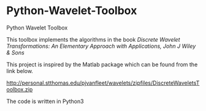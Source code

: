 # Python-Wavelet-Toolbox
Python Wavelet Toolbox

This toolbox implements the algorithms in the book  *Discrete Wavelet Transformations: An Elementary Approach with Applications, John J Wiley & Sons*

This project is inspired by the Matlab package which can be found from the link below.

http://personal.stthomas.edu/pjvanfleet/wavelets/zipfiles/DiscreteWaveletsToolbox.zip

The code is written in Python3
